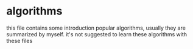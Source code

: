 # algorithms
this file contains some introduction popular algorithms, usually they are summarized by myself. it's not suggested to learn these algorithms with these files
